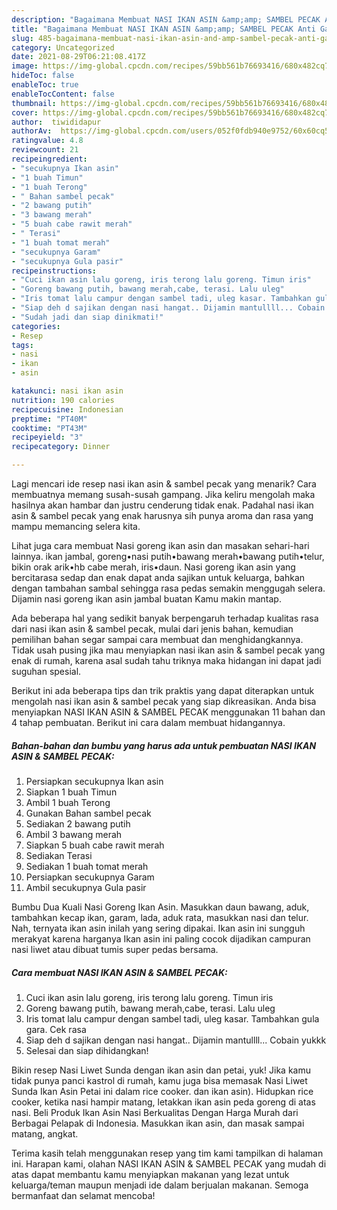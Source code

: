 ```yaml
---
description: "Bagaimana Membuat NASI IKAN ASIN &amp;amp; SAMBEL PECAK Anti Gagal"
title: "Bagaimana Membuat NASI IKAN ASIN &amp;amp; SAMBEL PECAK Anti Gagal"
slug: 485-bagaimana-membuat-nasi-ikan-asin-and-amp-sambel-pecak-anti-gagal
category: Uncategorized
date: 2021-08-29T06:21:08.417Z
image: https://img-global.cpcdn.com/recipes/59bb561b76693416/680x482cq70/nasi-ikan-asin-sambel-pecak-foto-resep-utama.jpg
hideToc: false
enableToc: true
enableTocContent: false
thumbnail: https://img-global.cpcdn.com/recipes/59bb561b76693416/680x482cq70/nasi-ikan-asin-sambel-pecak-foto-resep-utama.jpg
cover: https://img-global.cpcdn.com/recipes/59bb561b76693416/680x482cq70/nasi-ikan-asin-sambel-pecak-foto-resep-utama.jpg
author:  tiwididapur
authorAv:  https://img-global.cpcdn.com/users/052f0fdb940e9752/60x60cq50/avatar.jpg
ratingvalue: 4.8
reviewcount: 21
recipeingredient:
- "secukupnya Ikan asin"
- "1 buah Timun"
- "1 buah Terong"
- " Bahan sambel pecak"
- "2 bawang putih"
- "3 bawang merah"
- "5 buah cabe rawit merah"
- " Terasi"
- "1 buah tomat merah"
- "secukupnya Garam"
- "secukupnya Gula pasir"
recipeinstructions:
- "Cuci ikan asin lalu goreng, iris terong lalu goreng. Timun iris"
- "Goreng bawang putih, bawang merah,cabe, terasi. Lalu uleg"
- "Iris tomat lalu campur dengan sambel tadi, uleg kasar. Tambahkan gula gara. Cek rasa"
- "Siap deh d sajikan dengan nasi hangat.. Dijamin mantullll... Cobain yukkk"
- "Sudah jadi dan siap dinikmati!"
categories:
- Resep
tags:
- nasi
- ikan
- asin

katakunci: nasi ikan asin 
nutrition: 190 calories
recipecuisine: Indonesian
preptime: "PT40M"
cooktime: "PT43M"
recipeyield: "3"
recipecategory: Dinner

---
```



Lagi mencari ide resep nasi ikan asin &amp; sambel pecak yang menarik? Cara membuatnya memang susah-susah gampang. Jika keliru mengolah maka hasilnya akan hambar dan justru cenderung tidak enak. Padahal nasi ikan asin &amp; sambel pecak yang enak harusnya sih punya aroma dan rasa yang mampu memancing selera kita.


Lihat juga cara membuat Nasi goreng ikan asin dan masakan sehari-hari lainnya. ikan jambal, goreng•nasi putih•bawang merah•bawang putih•telur, bikin orak arik•hb cabe merah, iris•daun. Nasi goreng ikan asin yang bercitarasa sedap dan enak dapat anda sajikan untuk keluarga, bahkan dengan tambahan sambal sehingga rasa pedas semakin menggugah selera. Dijamin nasi goreng ikan asin jambal buatan Kamu makin mantap.

Ada beberapa hal yang sedikit banyak berpengaruh terhadap kualitas rasa dari nasi ikan asin &amp; sambel pecak, mulai dari jenis bahan, kemudian pemilihan bahan segar sampai cara membuat dan menghidangkannya. Tidak usah pusing jika mau menyiapkan nasi ikan asin &amp; sambel pecak yang enak di rumah, karena asal sudah tahu triknya maka hidangan ini dapat jadi suguhan spesial.


Berikut ini ada beberapa tips dan trik praktis yang dapat diterapkan untuk mengolah nasi ikan asin &amp; sambel pecak yang siap dikreasikan. Anda bisa menyiapkan NASI IKAN ASIN &amp; SAMBEL PECAK menggunakan 11 bahan dan 4 tahap pembuatan. Berikut ini cara dalam membuat hidangannya.

<!--inarticleads1-->

##### Bahan-bahan dan bumbu yang harus ada untuk pembuatan NASI IKAN ASIN &amp; SAMBEL PECAK:

1. Persiapkan secukupnya Ikan asin
1. Siapkan 1 buah Timun
1. Ambil 1 buah Terong
1. Gunakan  Bahan sambel pecak
1. Sediakan 2 bawang putih
1. Ambil 3 bawang merah
1. Siapkan 5 buah cabe rawit merah
1. Sediakan  Terasi
1. Sediakan 1 buah tomat merah
1. Persiapkan secukupnya Garam
1. Ambil secukupnya Gula pasir


Bumbu Dua Kuali Nasi Goreng Ikan Asin. Masukkan daun bawang, aduk, tambahkan kecap ikan, garam, lada, aduk rata, masukkan nasi dan telur. Nah, ternyata ikan asin inilah yang sering dipakai. Ikan asin ini sungguh merakyat karena harganya Ikan asin ini paling cocok dijadikan campuran nasi liwet atau dibuat tumis super pedas bersama. 

<!--inarticleads2-->

##### Cara membuat NASI IKAN ASIN &amp; SAMBEL PECAK:

1. Cuci ikan asin lalu goreng, iris terong lalu goreng. Timun iris
1. Goreng bawang putih, bawang merah,cabe, terasi. Lalu uleg
1. Iris tomat lalu campur dengan sambel tadi, uleg kasar. Tambahkan gula gara. Cek rasa
1. Siap deh d sajikan dengan nasi hangat.. Dijamin mantullll... Cobain yukkk
1. Selesai dan siap dihidangkan!

Bikin resep Nasi Liwet Sunda dengan ikan asin dan petai, yuk! Jika kamu tidak punya panci kastrol di rumah, kamu juga bisa memasak Nasi Liwet Sunda Ikan Asin Petai ini dalam rice cooker. dan ikan asin). Hidupkan rice cooker, ketika nasi hampir matang, letakkan ikan asin peda goreng di atas nasi. Beli Produk Ikan Asin Nasi Berkualitas Dengan Harga Murah dari Berbagai Pelapak di Indonesia. Masukkan ikan asin, dan masak sampai matang, angkat. 

Terima kasih telah menggunakan resep yang tim kami tampilkan di halaman ini. Harapan kami, olahan NASI IKAN ASIN &amp; SAMBEL PECAK yang mudah di atas dapat membantu kamu menyiapkan makanan yang lezat untuk keluarga/teman maupun menjadi ide dalam berjualan makanan. Semoga bermanfaat dan selamat mencoba!
